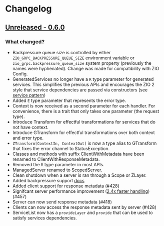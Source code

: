 # Changelog

## [Unreleased - 0.6.0](https://github.com/ScalaPB/zio-grpc/tree/HEAD)

### What changed?

* Backpressure queue size is controlled by either
  `ZIO_GRPC_BACKPRESSURE_QUEUE_SIZE` environment variable or
  `zio_grpc.backpressure_queue_size` system property (previously the names
  were hyphenated). Change was made for compatibility with ZIO Config.
* GeneratedServices no longer have a `R` type parameter for generated services. This simplifies the previous APIs and encourages the ZIO 2
  style that service dependencies are passed via constructors (see [service pattern](https://zio.dev/reference/service-pattern/))
* Added `E` type parameter that represents the error type.
* Context is now received as a second parameter for each handler. For
  convenience, there is a trait that only takes one parameter (the request
  type).
* Introduce Transform for effectful transformations for services that do not have context.
* Introduce GTransform for effectful transformations over both context and error type.
* `ZTransform[ContextIn, ContextOut]` is now a type alias to GTransform that
  fixes the error channel to StatusException.
* Classes and methods with suffix ClientWithMetadata have been renamed to ClientWithResponseMetadata.
* Removed the `R` type parameter in most APIs.
* ManagedServer renamed to ScopedServer.
* Clean shutdown when a server is ran through a Scope or ZLayer.
* Added backpressure support [docs](https://scalapb.github.io/zio-grpc/docs/backpressure)
* Added client support for response metadata (#428)
* Signifcant server performance improvement ([2.4x faster handling](https://github.com/scalapb/zio-grpc/pull/457#issuecomment-1350234894)) (#457)
* Server can now send response metadata (#418)
* Clients can now access the response metadata sent by server (#428)
* ServiceList now has a `provideLayer` and `provide` that can be used to
  satisfy services dependencies.
